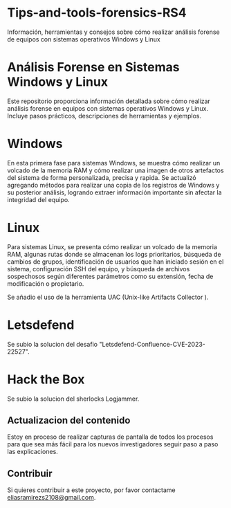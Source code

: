 # Tips-and-tools-forensics-RS4
Información, herramientas y consejos sobre cómo realizar análisis forense de equipos con sistemas operativos Windows y Linux 

# Análisis Forense en Sistemas Windows y Linux

Este repositorio proporciona información detallada sobre cómo realizar análisis forense en equipos con sistemas operativos Windows y Linux. Incluye pasos prácticos, descripciones de herramientas y ejemplos.

# Windows

En esta primera fase para sistemas Windows, se muestra cómo realizar un volcado de la memoria RAM y cómo realizar una imagen de otros artefactos del sistema de forma personalizada, precisa y rapida. Se actualizó agregando métodos para realizar una copia de los registros de Windows y su posterior análisis, logrando extraer información importante sin afectar la integridad del equipo.

# Linux

Para sistemas Linux, se presenta cómo realizar un volcado de la memoria RAM, algunas rutas donde se almacenan los logs prioritarios, búsqueda de cambios de grupos, identificación de usuarios que han iniciado sesión en el sistema, configuración SSH del equipo, y búsqueda de archivos sospechosos según diferentes parámetros como su extensión, fecha de modificación o propietario.

Se añadio el uso de la herramienta UAC (Unix-like Artifacts Collector ).

# Letsdefend

Se subio la solucion del desafio "Letsdefend-Confluence-CVE-2023-22527".

# Hack the Box

Se subio la solucion del sherlocks Logjammer.

## Actualizacion del contenido

Estoy en proceso de realizar capturas de pantalla de todos los procesos para que sea más fácil para los nuevos investigadores seguir paso a paso las explicaciones.

## Contribuir

Si quieres contribuir a este proyecto, por favor contactame eliasramirezs2108@gmail.com.

